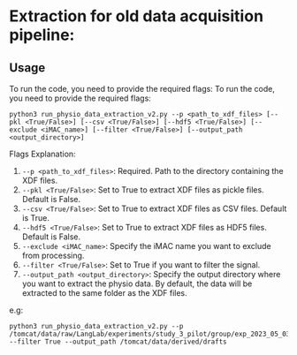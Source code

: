 # Extraction for old data acquisition pipeline:

## Usage 
To run the code, you need to provide the required flags:
To run the code, you need to provide the required flags:
```
python3 run_physio_data_extraction_v2.py --p <path_to_xdf_files> [--pkl <True/False>] [--csv <True/False>] [--hdf5 <True/False>] [--exclude <iMAC_name>] [--filter <True/False>] [--output_path <output_directory>]
```

Flags Explanation:
1. `--p <path_to_xdf_files>`: Required. Path to the directory containing the XDF files.
2. `--pkl <True/False>`: Set to True to extract XDF files as pickle files. Default is False.
3. `--csv <True/False>`: Set to True to extract XDF files as CSV files. Default is True.
4. `--hdf5 <True/False>`: Set to True to extract XDF files as HDF5 files. Default is False.
5. `--exclude <iMAC_name>`: Specify the iMAC name you want to exclude from processing.
6. `--filter <True/False>`: Set to True if you want to filter the signal.
7. `--output_path <output_directory>`: Specify the output directory where you want to extract the physio data. By default, the data will be extracted to the same folder as the XDF files.

e.g: 
```
python3 run_physio_data_extraction_v2.py --p /tomcat/data/raw/LangLab/experiments/study_3_pilot/group/exp_2023_05_03_10 --filter True --output_path /tomcat/data/derived/drafts
```
